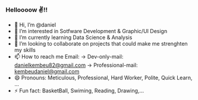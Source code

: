   ### Helloooow ✌️!!

- 👋 Hi, I’m @daniel
- 👀 I’m interested in Sotfware Development & Graphic/UI Design
- 🌱 I’m currently learning Data Science & Analysis
- 💞️ I’m looking to collaborate on projects that could make me strenghten my skills
- 📫 How to reach me Email:
  -> Dev-only-mail: danielkembeu82@gmail.com
  -> Professional-mail: kembeudaniel@gmail.com
- 😄 Pronouns: Meticulous, Professional, Hard Worker, Polite, Quick Learn, ...
- ⚡ Fun fact: BasketBall, Swiming, Reading, Drawing,...

<!---
danielkembeu/danielkembeu is a ✨ special ✨ repository because its `README.md` (this file) appears on your GitHub profile.
You can click the Preview link to take a look at your changes.
--->
